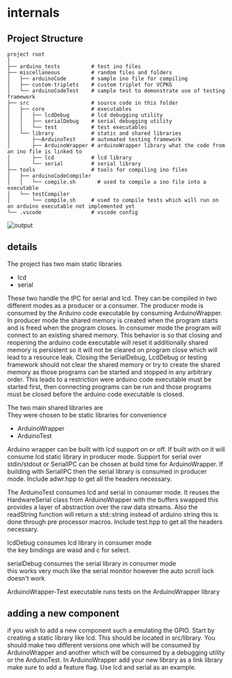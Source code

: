 # internals

## Project Structure
```
project root
│
├── arduino_tests          # test ino files
├── miscellaneous          # random files and folders
│   ├── arduinoCode        # sample ino file for compiling
│   ├── custom-triplets    # custom triplet for VCPKG
│   └── arduinoCodeTest    # sample test to demonstrate use of testing framework
├── src                    # source code in this folder
│   ├── core               # executables
│   │   ├── lcdDebug       # lcd debugging utility
│   │   ├── serialDebug    # serial debugging utility
│   │   └── test           # test executables
│   └── library            # static and shared libraries
│       ├──ArduinoTest     # automated testing framework    
│       ├── ArduinoWrapper # arduinoWrapper library what the code from an ino file is linked to
│       ├── lcd            # lcd library
│       └── serial         # serial library
├── tools                  # tools for compiling ino files
│   ├── arduinoCodeCompiler 
│   │   └── compile.sh       # used to compile a ino file into a executable
│   └── testCompiler       
│       └── compile.sh     # used to compile tests which will run on an arduino executable not implemented yet
└── .vscode                # vscode config
```

![output](https://user-images.githubusercontent.com/70172420/217626751-9b5ac11f-ffb7-47fa-86b4-09aff84c2ace.svg)

## details

The project has two main static libraries  
- lcd
- serial  

These two handle the IPC for serial and lcd. They can be compiled in two different modes as a producer 
or a consumer. The producer mode is consumed by the Arduino code executable by consuming ArduinoWrapper. 
In producer mode the shared memory is created when the program starts and is freed when the program 
closes. In consumer mode the program will connect to an existing shared memory. This behavior is so 
that closing and reopening the arduino code executable will reset it additionally shared memory is 
persistent so it will not be cleared on program close which will lead to a resource leak. Closing the 
SerialDebug, LcdDebug or testing framework should not clear the shared memory or try to create the 
shared memory as those programs can be started and stopped in any arbitrary order. This leads to a 
restriction were arduino code executable must be started first, then connecting programs can be run 
and those programs must be closed before the arduino code executable is closed.

The two main shared libraries are  
They were chosen to be static libraries for convenience 
- ArduinoWrapper
- ArduinoTest

Arduino wrapper can be built with lcd support on or off. If built with on it will consume lcd static 
library in producer mode. Support for serial over stdin/stdout or SerialIPC can be chosen at build 
time for ArduinoWrapper. If building with SerialIPC then the serial library is consumed in producer 
mode. Include adwr.hpp to get all the headers necessary.

The ArduinoTest consumes lcd and serial in consumer mode. It reuses the HardwareSerial class from 
ArduinoWrapper with the buffers swapped this provides a layer of abstraction over the raw data 
streams. Also the readString function will return a std::string instead of arduino string 
this is done through pre processor macros. Include test.hpp to get all the headers necessary.

lcdDebug consumes lcd library in consumer mode  
the key bindings are wasd and c for select.

serialDebug consumes the serial library in consumer mode  
this works very much like the serial monitor however the auto scroll lock doesn't work

ArduinoWrapper-Test executable runs tests on the ArduinoWrapper library


## adding a new component  

if you wish to add a new component such a emulating the GPIO. Start by creating a static library 
like lcd. This should be located in src/library. You should make two different versions one which 
will be consumed by ArduinoWrapper and another which will be consumed by a debugging utility or 
the ArduinoTest. In ArduinoWrapper add your new library as a link library make sure to add a 
feature flag. Use lcd and serial as an example.